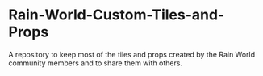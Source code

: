 # Rain-World-Custom-Tiles-and-Props
A repository to keep most of the tiles and props created by the Rain World community members and to share them with others.
